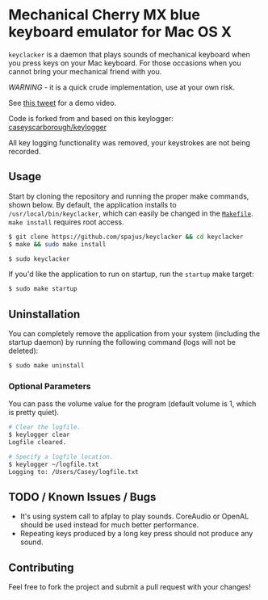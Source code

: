 # Mechanical Cherry MX blue keyboard emulator for Mac OS X

`keyclacker` is a daemon that plays sounds of mechanical keyboard when you
press keys on your Mac keyboard. For those occasions when you cannot bring your
mechanical friend with you.

*WARNING* - it is a quick crude implementation, use at your own risk.

See [this tweet](https://twitter.com/TheRealSpajus/status/888009860788473856)
for a demo video.

Code is forked from and based on this keylogger:
[caseyscarborough/keylogger](https://github.com/caseyscarborough/keylogger)

All key logging functionality was removed, your keystrokes are not being
recorded.

## Usage

Start by cloning the repository and running the proper make commands, shown
below. By default, the application installs to `/usr/local/bin/keyclacker`,
which can easily be changed in the
[`Makefile`](https://github.com/spajus/keyclacker/blob/master/Makefile).
`make install` requires root access.

```bash
$ git clone https://github.com/spajus/keyclacker && cd keyclacker
$ make && sudo make install
```

```bash
$ sudo keyclacker
```

If you'd like the application to run on startup, run the `startup` make target:

```bash
$ sudo make startup
```

## Uninstallation

You can completely remove the application from your system (including the
startup daemon) by running the following command (logs will not be deleted):

```bash
$ sudo make uninstall
```

### Optional Parameters

You can pass the volume value for the program (default volume is 1, which is
pretty quiet).

```bash
# Clear the logfile.
$ keylogger clear
Logfile cleared.

# Specify a logfile location.
$ keylogger ~/logfile.txt
Logging to: /Users/Casey/logfile.txt
```

## TODO / Known Issues / Bugs

- It's using system call to afplay to play sounds. CoreAudio or OpenAL should
  be used instead for much better performance.
- Repeating keys produced by a long key press should not produce any sound.

## Contributing

Feel free to fork the project and submit a pull request with your changes!
